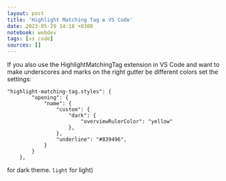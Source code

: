```yaml
---
layout: post
title: 'Highlight Matching Tag в VS Code'
date: 2023-05-29 14:18 +0300
notebook: webdev
tags: [vs code]
sources: []
---
```

If you also use the HighlightMatchingTag extension in VS Code and want to make underscores and marks on the right gutter be different colors set the settings:
```
"highlight-matching-tag.styles": {
        "opening": {
            "name": {
                "custom": {
                    "dark": {
                        "overviewRulerColor": "yellow"
                    },
                },
                "underline": "#839496",
            }
        }
    },
```
for dark theme. `light` for light)